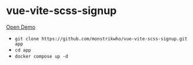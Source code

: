 # vue-vite-scss-signup

[Open Demo](https://aquamarine-malabi-b6cb32.netlify.app/#/)


- `git clone https://github.com/monstrikwho/vue-vite-scss-signup.git app`
- `cd app`
- `docker compose up -d`

